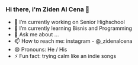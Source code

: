 ### Hi there, i'm Ziden Al Cena 👋

<!-- Here are some ideas to get you started:
- 👯 I’m looking to collaborate on ...
- 🤔 I’m looking for help with ... -->

- 🔭 I’m currently working on Senior Highschool
- 🌱 I’m currently learning Bisnis and Programming
- 💬 Ask me about ...
- 📫 How to reach me: instagram - @_zidenalcena
- 😄 Pronouns: He / His
- ⚡ Fun fact: trying calm like an indie songs
